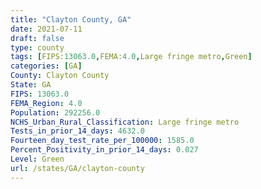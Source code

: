 ```yaml
---
title: "Clayton County, GA"
date: 2021-07-11
draft: false
type: county
tags: [FIPS:13063.0,FEMA:4.0,Large fringe metro,Green]
categories: [GA]
County: Clayton County
State: GA
FIPS: 13063.0
FEMA_Region: 4.0
Population: 292256.0
NCHS_Urban_Rural_Classification: Large fringe metro
Tests_in_prior_14_days: 4632.0
Fourteen_day_test_rate_per_100000: 1585.0
Percent_Positivity_in_prior_14_days: 0.027
Level: Green
url: /states/GA/clayton-county
---
```



